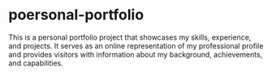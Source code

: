 # poersonal-portfolio

This is a personal portfolio project that showcases my skills, experience, and projects. It serves as an online representation of my professional profile and provides visitors with information about my background, achievements, and capabilities.
